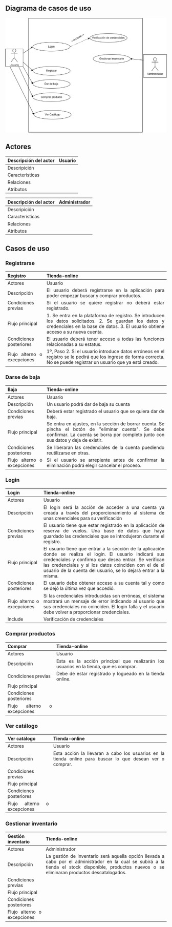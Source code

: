 <div align="justify">

## Diagrama de casos de uso

![Diagrama](diagrama.drawio.png)

## Actores
| Descripción del actor | Usuario |
| ---                   | ---     |
| Descripición          | |
| Características       | |
| Relaciones            | |
| Atributos             | |

| Descripción del actor | Administrador |
| ---                   | ---           |
| Descripición          | |
| Características       | |
| Relaciones            | |
| Atributos             | |

## Casos de uso

### Registrarse
| Registro | Tienda-online |
| ---      | ---        |
| Actores  | Usuario    |
| Descripción | El usuario deberá registrarse en la aplicación para poder empezar buscar y comprar productos. |
| Condiciones previas | Si el usuario se quiere registrar no deberá estar registrado. |
| Flujo principal     | 1. Se entra en la plataforma de registro. Se introducen los datos solicitados. 2. Se guardan los datos y credenciales en la base de datos. 3. El usuario obtiene acceso a su nueva cuenta. |
| Condiciones posteriores | El usuario deberá tener acceso a todas las funciones relacionadas a su estatus. |
| Flujo alterno o excepciones | 1º, Paso 2. Si el usuario introduce datos erróneos en el registro se le pedirá que los ingrese de forma correcta. No se puede registrar un usuario que ya está creado. |

### Darse de baja
| Baja | Tienda-online |
| ---  | ---        |
| Actores | Usuario |
| Descripción | Un usuario podrá dar de baja su cuenta |
| Condiciones previas | Deberá estar registrado el usuario que se quiera dar de baja. |
| Flujo principal     | Se entra en ajustes, en la sección de borrar cuenta. Se pincha el botón de "eliminar cuenta". Se debe confirmar. La cuenta se borra por completo junto con sus datos y deja de existir. |
| Condiciones posteriores | Se liberaran las credenciales de la cuenta puediendo reutilizarse en otras. |
| Flujo alterno o excepciones | Si el usuario se arrepiente antes de confirmar la eliminación podrá elegir cancelar el proceso. |


### Login
| Login   | Tienda-online |
| ---     | ---           |
| Actores | Usuario       |
| Descripción             | El login será la acción de acceder a una cuenta ya creada a través del proporcionamiento al sistema de unas creenciales para su verificación |
| Condiciones previas     | El usuario tiene que estar registrado en la aplicación de reserva de vuelos. Una base de datos que haya guardado las credenciales que se introdujeron durante el registro. |
| Flujo principal         | El usuario tiene que entrar a la sección de la aplicación donde se realiza el login. El usuario indicará sus credenciales y confirma que desea entrar. Se verifican las credenciales y si los datos coinciden con el de el usuario de la cuenta del usuario, se lo dejará entrar a la misma. |
| Condiciones posteriores | El usuario debe obtener acceso a su cuenta tal y como se dejó la última vez que accedió. |
| Flujo alterno o excepciones | Si las credenciales introducidas son erróneas, el sistema mostrará un mensaje de error indicando al usuario que sus credenciales no coinciden. El login falla y el usuario debe volver a proporcionar credenciales. |
| Include | Verificación de credenciales |

### Comprar productos
| Comprar | Tienda-online |
| ---     | ---           |
| Actores | Usuario       |
| Descripción | Esta es la acción principal que realizarán los usuarios en la tienda, que es comprar. |
| Condiciones previas     | Debe de estar registrado y logueado en la tienda online. |
| Flujo principal         | |
| Condiciones posteriores | |
| Flujo alterno o excepciones | |

### Ver catálogo
| Ver catálogo | Tienda-online |
| ---          | ---           |
| Actores      | Usuario       |
| Descripción  | Esta acción la llevaran a cabo los usuarios en la tienda online para buscar lo que desean ver o comprar. |
| Condiciones previas          | |
| Flujo principal              | |
| Condiciones posteriores      | |
| Flujo alterno o excepciones  | |

### Gestionar inventario
| Gestión inventario | Tienda-online |
| ---          | ---                 |
| Actores      | Administrador       |
| Descripción  | La gestión de inventario será aquella opción llevada a cabo por el administrador en la cual se subirá a la tienda el stock disponible, productos nuevos o se eliminaran productos descatalogados. |
| Condiciones previas          | |
| Flujo principal              | |
| Condiciones posteriores      | |
| Flujo alterno o excepciones  | |

</div>